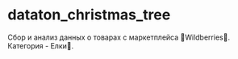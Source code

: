 # dataton_christmas_tree
Сбор и анализ данных о товарах с маркетплейса 🍒Wildberries🍒. Категория - Елки🎄.
